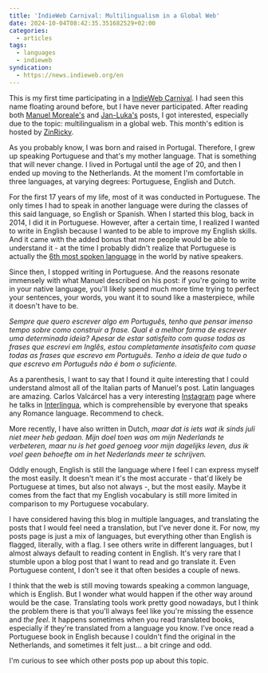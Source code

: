 ```yaml
---
title: 'IndieWeb Carnival: Multilingualism in a Global Web'
date: 2024-10-04T08:42:35.351682529+02:00
categories:
  - articles
tags:
  - languages
  - indieweb
syndication:
  - https://news.indieweb.org/en
---
```


This is my first time participating in a [IndieWeb Carnival](https://indieweb.org/IndieWeb_Carnival). I had seen this name floating around before, but I have never participated. After reading both [Manuel Moreale's](https://manuelmoreale.com/indieweb-carnival-multilingualism-in-a-global-web) and [Jan-Luka's](https://jlelse.blog/thoughts/2024/10/multilingualism) posts, I got interested, especially due to the topic: multilingualism in a global web. This month's edition is hosted by [ZinRicky](https://tilde.team/~zinricky/multilingualism/).

<!--more-->

As you probably know, I was born and raised in Portugal. Therefore, I grew up speaking Portuguese and that's my mother language. That is something that will never change. I lived in Portugal until the age of 20, and then I ended up moving to the Netherlands. At the moment I'm comfortable in three languages, at varying degrees: Portuguese, English and Dutch.

For the first 17 years of my life, most of it was conducted in Portuguese. The only times I had to speak in another language were during the classes of this said language, so English or Spanish. When I started this blog, back in 2014, I did it in Portuguese. However, after a certain time, I realized I wanted to write in English because I wanted to be able to improve my English skills. And it came with the added bonus that more people would be able to understand it - at the time I probably didn't realize that  Portuguese is actually the [6th most spoken language](https://en.wikipedia.org/wiki/List_of_languages_by_number_of_native_speakers) in the world by native speakers.

Since then, I stopped writing in Portuguese. And the reasons resonate immensely with what Manuel described on his post: if you're going to write in your native language, you'll likely spend much more time trying to perfect your sentences, your words, you want it to sound like a masterpiece, while it doesn't have to be.

*Sempre que quero escrever algo em Português, tenho que pensar imenso tempo sobre como construir a frase. Qual é a melhor forma de escrever uma determinada ideia? Apesar de estar satisfeito com quase todas as frases que escrevi em Inglês, estou completamente insatisfeito com quase todas as frases que escrevo em Português. Tenho a ideia de que tudo o que escrevo em Português não é bom o suficiente.*

<div class='box'>

As a parenthesis, I want to say that I found it quite interesting that I could understand almost all of the Italian parts of Manuel's post. Latin languages are amazing. Carlos Valcárcel has a very interesting [Instagram](https://www.instagram.com/orlophe_interlingua/) page where he talks in [Interlingua](https://en.wikipedia.org/wiki/Interlingua), which is comprehensible by everyone that speaks any Romance language. Recommend to check.

</div>

More recently, I have also written in Dutch, *maar dat is iets wat ik sinds juli niet meer heb gedaan. Mijn doel toen was om mijn Nederlands te verbeteren, maar nu is het goed genoeg voor mijn dagelijks leven, dus ik voel geen behoefte om in het Nederlands meer te schrijven.*

Oddly enough, English is still the language where I feel I can express myself the most easily. It doesn't mean it's the most accurate - that'd likely be Portuguese at times, but also not always -, but the most easily. Maybe it comes from the fact that my English vocabulary is still more limited in comparison to my Portuguese vocabulary.

I have considered having this blog in multiple languages, and translating the posts that I would feel need a translation, but I've never done it. For now, my posts page is just a mix of languages, but everything other than English is flagged, literally, with a flag. I see others write in different languages, but I almost always default to reading content in English. It's very rare that I stumble upon a blog post that I want to read and go translate it. Even Portuguese content, I don't see it that often besides a couple of news.

I think that the web is still moving towards speaking a common language, which is English. But I wonder what would happen if the other way around would be the case. Translating tools work pretty good nowadays, but I think the problem there is that you'll always feel like you're missing the essence and *the feel*. It happens sometimes when you read translated books, especially if they're translated from a language you know. I've once read a Portuguese book in English because I couldn't find the original in the Netherlands, and sometimes it felt just... a bit cringe and odd.

I'm curious to see which other posts pop up about this topic.
